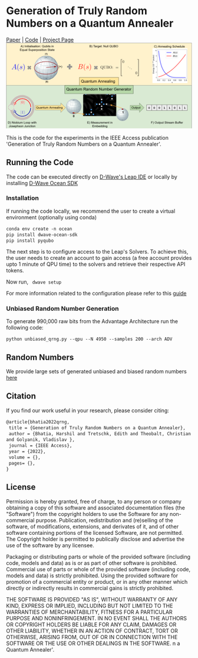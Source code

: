 # Generation of Truly Random Numbers on a Quantum Annealer
[Paper]() | 
[Code](https://github.com/HarshilBhatia/QRNG) | 
[Project Page](https://4dqv.mpi-inf.mpg.de/QRNG/)
<img src="teaser.png" alt="teaser image" />

This is the code for the experiments in the IEEE Access publication 'Generation of Truly Random Numbers on a Quantum Annealer'.

## Running the Code
The code can be executed directly on [D-Wave's Leap IDE](https://www.dwavesys.com/take-leap) or locally by installing [D-Wave Ocean SDK]( https://docs.ocean.dwavesys.com/en/stable/)

### Installation
If running the code locally, we recommend the user to create a virtual environment (optionally using conda)

```
conda env create -n ocean
pip install dwave-ocean-sdk
pip install pyqubo
```

The next step is to configure access to the Leap's Solvers. To achieve this, the user needs to create an account to gain access (a free account provides upto 1 minute of QPU time) to the solvers and retrieve their respective API tokens. 

Now run, 
``` dwave setup```

For more information related to the configuration please refer to this [guide](https://docs.ocean.dwavesys.com/en/stable/overview/sapi.html#sapi-access)


### Unbiased Random Number Generation
To generate 990,000 raw bits from the Advantage Architecture run the following code:
```
python unbiased_qrng.py --qpu --N 4950 --samples 200 --arch ADV
```

## Random Numbers 
We provide large sets of generated unbiased and biased random numbers [here](https://4dqv.mpi-inf.mpg.de/QRNG/) 

## Citation 
If you find our work useful in your research, please consider citing:

```
@article{bhatia2022qrng,
 title = {Generation of Truly Random Numbers on a Quantum Annealer},
 author = {Bhatia, Harshil and Tretschk, Edith and Theobalt, Christian and Golyanik, Vladislav },
 journal = {IEEE Access},
 year = {2022},
 volume = {},
 pages= {},
}
```
## License
Permission is hereby granted, free of charge, to any person or company obtaining a copy of this software and associated documentation files (the "Software") from the copyright holders to use the Software for any non-commercial purpose. Publication, redistribution and (re)selling of the software, of modifications, extensions, and derivates of it, and of other software containing portions of the licensed Software, are not permitted. The Copyright holder is permitted to publically disclose and advertise the use of the software by any licensee.

Packaging or distributing parts or whole of the provided software (including code, models and data) as is or as part of other software is prohibited. Commercial use of parts or whole of the provided software (including code, models and data) is strictly prohibited. Using the provided software for promotion of a commercial entity or product, or in any other manner which directly or indirectly results in commercial gains is strictly prohibited.

THE SOFTWARE IS PROVIDED "AS IS", WITHOUT WARRANTY OF ANY KIND, EXPRESS OR IMPLIED, INCLUDING BUT NOT LIMITED TO THE WARRANTIES OF MERCHANTABILITY, FITNESS FOR A PARTICULAR PURPOSE AND NONINFRINGEMENT. IN NO EVENT SHALL THE AUTHORS OR COPYRIGHT HOLDERS BE LIABLE FOR ANY CLAIM, DAMAGES OR OTHER LIABILITY, WHETHER IN AN ACTION OF CONTRACT, TORT OR OTHERWISE, ARISING FROM, OUT OF OR IN CONNECTION WITH THE SOFTWARE OR THE USE OR OTHER DEALINGS IN THE SOFTWARE.
n a Quantum Annealer'.
